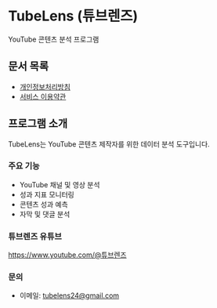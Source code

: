 # TubeLens (튜브렌즈)

YouTube 콘텐츠 분석 프로그램

## 문서 목록
- [개인정보처리방침](privacy-policy.md)
- [서비스 이용약관](terms-of-service.md)

## 프로그램 소개
TubeLens는 YouTube 콘텐츠 제작자를 위한 데이터 분석 도구입니다.

### 주요 기능
- YouTube 채널 및 영상 분석
- 성과 지표 모니터링
- 콘텐츠 성과 예측
- 자막 및 댓글 분석

### 튜브렌즈 유튜브
https://www.youtube.com/@튜브렌즈

### 문의
- 이메일: tubelens24@gmail.com
